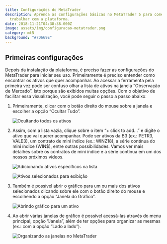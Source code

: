 ```yaml
---
title: Configurações do MetaTrader
description: Aprenda as configurações básicas no MetaTrader 5 para começar a
  trabalhar com a plataforma.
date: 2018-11-21T04:38:38.000Z
image: assets/img/configuracao-metatrader.png
category: mt5
background: "#7D669E"
---
```

## Primeiras configurações

Depois da instalação da plataforma, é preciso fazer as configurações do MetaTrader para iniciar seu uso. Primeiramente é preciso entender como encontrar os ativos que quer acompanhar. Ao acessar a ferramenta pela primeira vez pode ser confuso olhar a lista de ativos na janela “Observação de Mercado”. Isto porque são exibidos muitas opções. Com o objetivo de facilitar essa visualização, você pode seguir o passo a passo abaixo:

1. Primeiramente, clicar com o botão direito do mouse sobre a janela e escolher a opção “Ocultar Tudo”.

   ![Ocultando todos os ativos](assets/img/01-ocultar-ativos.png "Ocultar ativos")
2. Assim, com a lista vazia, clique sobre o item “+ click to add…” e digite o ativo que vai querer acompanhar. Pode ser ativos da B3 (ex.: PETR3, VALE3), um contrato de mini índice (ex.: WINZ18), a série contínua do mini índice (WIN$), entre outras possibilidades. Vamos ver mais detalhes sobre os contratos de mini índice e a série contínua em um dos nossos próximos vídeos.

   ![Adicionando ativos específicos na lista](assets/img/02-click-to-add.png "Possibilidade de adicionar ativos na lista")

   ![Ativos selecionados para exibição](assets/img/03-ativos-selecionados.png "Lista de ativos selecionados")
3. Também é possível abrir o gráfico para um ou mais dos ativos selecionados clicando sobre ele com o botão direito do mouse e escolhendo a opção “Janela do Gráfico”.

   ![Abrindo gráfico para um ativo](assets/img/04-janela-do-grafico.png "Opção Janela do Gráfico")
4. Ao abrir várias janelas de gráfico é possível acessá-las através do menu principal, opção “Janela”, além de ter opções para organizar as mesmas (ex.: com a opção “Lado a lado”).

   ![Organizando as janelas no MetaTrader](assets/img/05-organizacao-janela.png "Opções para organização de janelas")